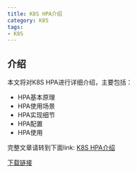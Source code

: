 ```yaml
---
title: K8S HPA介绍
category: K8S
tags:
- K8S
---
```


## 介绍

本文将对K8S HPA进行详细介绍，主要包括：
- HPA基本原理
- HPA使用场景
- HPA实现细节
- HPA配置
- HPA使用

<!--more-->

完整文章请转到下面link:
[K8S HPA介绍](https://github.com/kulong0105/kulong0105.github.io/blob/master/documents/K8S%20HPA%E4%BB%8B%E7%BB%8D.pdf)

[下载链接](https://github.com/kulong0105/kulong0105.github.io/raw/master/documents/K8S%20HPA%E4%BB%8B%E7%BB%8D.pdf)
